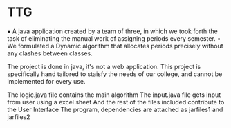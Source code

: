 # TTG
•	A java application created by a team of three, in which we took forth the task of eliminating the manual work of assigning periods every semester.
•	We formulated a Dynamic algorithm that allocates periods precisely without any clashes between classes.

The project is done in java, it's not a web application.
This project is specifically hand tailored to staisfy the needs of our college, and cannot be implemented for every use.


The logic.java file contains the main algorithm
The input.java file gets input from user using a excel sheet
And the rest of the files included contribute to the User Interface
The program, dependencies are attached as jarfiles1 and jarfiles2 

